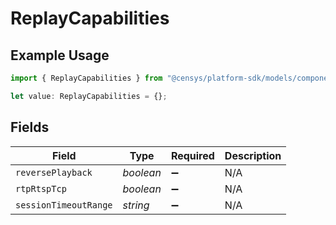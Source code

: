 # ReplayCapabilities

## Example Usage

```typescript
import { ReplayCapabilities } from "@censys/platform-sdk/models/components";

let value: ReplayCapabilities = {};
```

## Fields

| Field                 | Type                  | Required              | Description           |
| --------------------- | --------------------- | --------------------- | --------------------- |
| `reversePlayback`     | *boolean*             | :heavy_minus_sign:    | N/A                   |
| `rtpRtspTcp`          | *boolean*             | :heavy_minus_sign:    | N/A                   |
| `sessionTimeoutRange` | *string*              | :heavy_minus_sign:    | N/A                   |